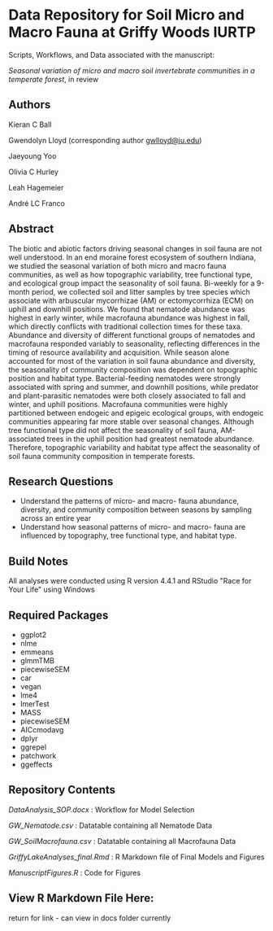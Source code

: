 # Data Repository for Soil Micro and Macro Fauna at Griffy Woods IURTP
Scripts, Workflows, and Data associated with the manuscript:

_Seasonal variation of micro and macro soil invertebrate communities in a temperate forest_, in review

## Authors
Kieran C Ball

Gwendolyn Lloyd (corresponding author gwlloyd@iu.edu)

Jaeyoung Yoo

Olivia C Hurley

Leah Hagemeier

André LC Franco


## Abstract

The biotic and abiotic factors driving seasonal changes in soil fauna are not well understood. In an end moraine forest ecosystem of southern Indiana, we studied the seasonal variation of both micro and macro fauna communities, as well as how topographic variability, tree functional type, and ecological group impact the seasonality of soil fauna. Bi-weekly for a 9-month period, we collected soil and litter samples by tree species which associate with arbuscular mycorrhizae (AM) or ectomycorrhiza (ECM) on uphill and downhill positions. We found that nematode abundance was highest in early winter, while macrofauna abundance was highest in fall, which directly conflicts with traditional collection times for these taxa. Abundance and diversity of different functional groups of nematodes and macrofauna responded variably to seasonality, reflecting differences in the timing of resource availability and acquisition. While season alone accounted for most of the variation in soil fauna abundance and diversity, the seasonality of community composition was dependent on topographic position and habitat type. Bacterial-feeding nematodes were strongly associated with spring and summer, and downhill positions, while predator and plant-parasitic nematodes were both closely associated to fall and winter, and uphill positions. Macrofauna communities were highly partitioned between endogeic and epigeic ecological groups, with endogeic communities appearing far more stable over seasonal changes. Although tree functional type did not affect the seasonality of soil fauna, AM-associated trees in the uphill position had greatest nematode abundance. Therefore, topographic variability and habitat type affect the seasonality of soil fauna community composition in temperate forests.

## Research Questions

- Understand the patterns of micro- and macro- fauna abundance, diversity, and community composition between seasons by sampling across an entire year
- Understand how seasonal patterns of micro- and macro- fauna are influenced by topography, tree functional type, and habitat type.

## Build Notes
All analyses were conducted using R version 4.4.1 and RStudio "Race for Your Life" using Windows

## Required Packages  
- ggplot2  
- nlme  
- emmeans  
- glmmTMB  
- piecewiseSEM  
- car  
- vegan  
- lme4  
- lmerTest  
- MASS  
- piecewiseSEM  
- AICcmodavg  
- dplyr  
- ggrepel  
- patchwork  
- ggeffects  

## Repository Contents
_DataAnalysis_SOP.docx_ : Workflow for Model Selection

_GW_Nematode.csv_ : Datatable containing all Nematode Data

_GW_SoilMacrofauna.csv_ : Datatable containing all Macrofauna Data

_GriffyLakeAnalyses_final.Rmd_ : R Markdown file of Final Models and Figures

_ManuscriptFigures.R_ : Code for Figures

## View R Markdown File Here:

return for link - can view in docs folder currently
